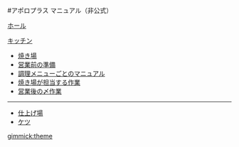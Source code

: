 #アポロプラス マニュアル（非公式）

[ホール](hall/index.md)

[キッチン]()

  * [焼き場](kitchen/grill/index.md)
  * [営業前の準備](kitchen/grill/ready.md)
  * [調理メニューごとのマニュアル](kitchen/grill/cooking.md)
  * [焼き場が担当する作業](kitchen/grill/work.md)
  * [営業後の〆作業](kitchen/grill/closing.md)
  ----  
  * [仕上げ場](kitchen/plating/index.md)
  * [ケツ](kitchen/end/index.md)


[gimmick:theme](united)
